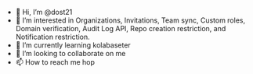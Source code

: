 - 👋 Hi, I’m @dost21
- 👀 I’m interested in Organizations, Invitations, Team sync, Custom roles, Domain verification, Audit Log API, Repo creation restriction, and Notification restriction.
- 🌱 I’m currently learning kolabaseter
- 💞️ I’m looking to collaborate on me
- 📫 How to reach me hop

<!---
dost21/dost21 is a ✨ special ✨ repository because its `README.md` (this file) appears on your GitHub profile.
You can click the Preview link to take a look at your changes.
--->
